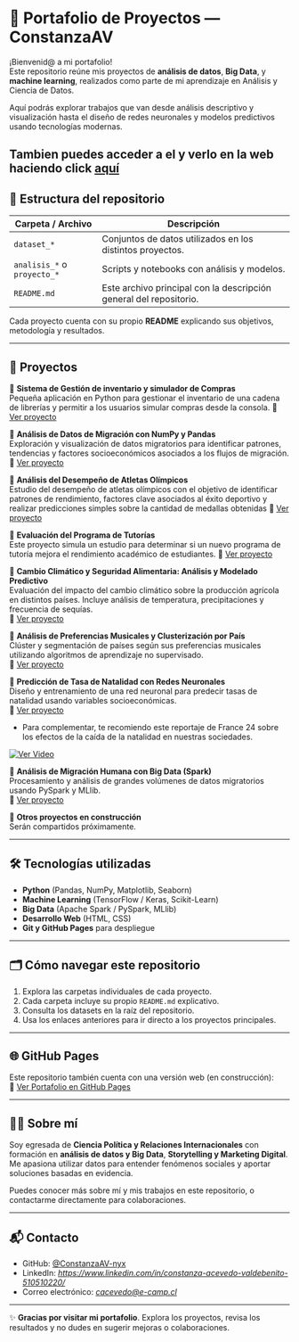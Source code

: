 # 🌟 Portafolio de Proyectos — ConstanzaAV

¡Bienvenid@ a mi portafolio!  
Este repositorio reúne mis proyectos de **análisis de datos**, **Big Data**, y **machine learning**, realizados como parte de mi aprendizaje en Análisis y Ciencia de Datos.

Aquí podrás explorar trabajos que van desde análisis descriptivo y visualización hasta el diseño de redes neuronales y modelos predictivos usando tecnologías modernas.

Tambien puedes acceder a el y verlo en la web haciendo click 
[aquí](https://constanzaav-nyx.github.io/Portafolio/) 
---

## 📂 Estructura del repositorio

| Carpeta / Archivo | Descripción |
|------------------|-------------|
| `dataset_*` | Conjuntos de datos utilizados en los distintos proyectos. |
| `analisis_*` o `proyecto_*` | Scripts y notebooks con análisis y modelos. |
| `README.md` | Este archivo principal con la descripción general del repositorio. |

Cada proyecto cuenta con su propio **README** explicando sus objetivos, metodología y resultados.

---

## 🚀 Proyectos 

🔹 **Sistema de Gestión de inventario y simulador de Compras**  
Pequeña aplicación en Python para gestionar el inventario de una cadena de librerías y permitir a los usuarios simular compras desde la consola.
📄 [Ver proyecto](https://github.com/ConstanzaAV-nyx/Portafolio/tree/main/Proyectos/1.Sistema-gestion)

🔹 **Análisis de Datos de Migración con NumPy y Pandas**  
Exploración y visualización de datos migratorios para identificar patrones, tendencias y factores socioeconómicos asociados a los flujos de migración.  
📄 [Ver proyecto](https://github.com/ConstanzaAV-nyx/Portafolio/tree/main/Proyectos/2.Analisis-migracion)

🔹 **Análisis del Desempeño de Atletas Olímpicos**  
Estudio del desempeño de atletas olímpicos con el objetivo de identificar patrones de rendimiento, factores clave asociados al éxito deportivo y realizar predicciones simples sobre la cantidad de medallas obtenidas
📄 [Ver proyecto](https://github.com/ConstanzaAV-nyx/Portafolio/tree/main/Proyectos/3.Desempeno-atletasolimpicos)

🔹 **Evaluación del Programa de Tutorías**  
Este proyecto simula un estudio para determinar si un nuevo programa de tutoría mejora el rendimiento académico de estudiantes.
📄 [Ver proyecto](https://github.com/ConstanzaAV-nyx/Portafolio/tree/main/Proyectos/4.Evaluacion-programa-tutorias)

🔹 **Cambio Climático y Seguridad Alimentaria: Análisis y Modelado Predictivo**  
Evaluación del impacto del cambio climático sobre la producción agrícola en distintos países. Incluye análisis de temperatura, precipitaciones y frecuencia de sequías.  
📄 [Ver proyecto](https://github.com/ConstanzaAV-nyx/Portafolio/tree/main/Proyectos/5.Clima-produccion-agricola)

🔹 **Análisis de Preferencias Musicales y Clusterización por País**  
Clúster y segmentación de países según sus preferencias musicales utilizando algoritmos de aprendizaje no supervisado.  
📄 [Ver proyecto](https://github.com/ConstanzaAV-nyx/Portafolio/tree/main/Proyectos/6.Preferencias-musicales)

🔹 **Predicción de Tasa de Natalidad con Redes Neuronales**  
Diseño y entrenamiento de una red neuronal para predecir tasas de natalidad usando variables socioeconómicas.  
📄 [Ver proyecto](https://github.com/ConstanzaAV-nyx/Portafolio/tree/main/Proyectos/7.Tasa-natalidad-redes-neuronales)
- Para complementar, te recomiendo este reportaje de France 24 sobre los efectos de la caída de la natalidad en nuestras sociedades.
  
[![Ver Video](https://img.youtube.com/vi/HFfcW_qX-9s/0.jpg)](https://www.youtube.com/watch?v=HFfcW_qX-9s)


🔹 **Análisis de Migración Humana con Big Data (Spark)**  
Procesamiento y análisis de grandes volúmenes de datos migratorios usando PySpark y MLlib.  
📄 [Ver proyecto](https://github.com/ConstanzaAV-nyx/Portafolio/tree/main/Proyectos/Big-data-migracion)

🔹 **Otros proyectos en construcción**  
Serán compartidos próximamente.

---

## 🛠 Tecnologías utilizadas

- **Python** (Pandas, NumPy, Matplotlib, Seaborn)
- **Machine Learning** (TensorFlow / Keras, Scikit-Learn)
- **Big Data** (Apache Spark / PySpark, MLlib)
- **Desarrollo Web** (HTML, CSS)
- **Git y GitHub Pages** para despliegue

---

## 🗂 Cómo navegar este repositorio

1. Explora las carpetas individuales de cada proyecto.  
2. Cada carpeta incluye su propio `README.md` explicativo.  
3. Consulta los datasets en la raíz del repositorio.  
4. Usa los enlaces anteriores para ir directo a los proyectos principales.

---

## 🌐 GitHub Pages

Este repositorio también cuenta con una versión web (en construcción):  
🔗 [Ver Portafolio en GitHub Pages](https://constanzaav-nyx.github.io/Portafolio)

---

## 👩‍💻 Sobre mí

Soy egresada de **Ciencia Política y Relaciones Internacionales** con formación en **análisis de datos y Big Data**, **Storytelling y Marketing Digital**. Me apasiona utilizar datos para entender fenómenos sociales y aportar soluciones basadas en evidencia.

Puedes conocer más sobre mí y mis trabajos en este repositorio, o contactarme directamente para colaboraciones.

---

## 📬 Contacto

- GitHub: [@ConstanzaAV-nyx](https://github.com/ConstanzaAV-nyx)
- LinkedIn: *https://www.linkedin.com/in/constanza-acevedo-valdebenito-510510220/*
- Correo electrónico: *cacevedo@e-camp.cl*

---

✨ **Gracias por visitar mi portafolio**. Explora los proyectos, revisa los resultados y no dudes en sugerir mejoras o colaboraciones.
